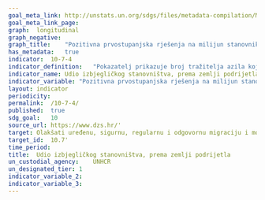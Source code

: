 ```yaml
---	
goal_meta_link:	http://unstats.un.org/sdgs/files/metadata-compilation/Metadata-Goal-10.pdf'
goal_meta_link_page:	
graph:	longitudinal
graph_negative:	
graph_title:	"Pozitivna prvostupanjska rješenja na milijun stanovnika"
has_metadata:	true
indicator:	10-7-4
indicator_definition:	"Pokazatelj prikazuje broj tražitelja azila koji po prvi put podnose zahtjev za azil na milijun stanovnika, kao i broj pozitivnih prvostupanjskih odluka na milijun stanovnika. Prijave zaprimljene u određenoj godini možda neće biti obrađene iste te godine. Podnositelj zahtjeva za međunarodnu zaštitu po prvi put jest osoba koja je prvi put podnijela zahtjev za azil u određenoj državi članici. Prvostupanjske odluke su odluke koje donosi odgovarajuće tijelo prvog stupnja u upravnom/sudskom postupku za odobravanje azila u zemlji primateljici. Izvor: Eurostat"
indicator_name:	Udio izbjegličkog stanovništva, prema zemlji podrijetla
indicator_variable:	"Pozitivna prvostupanjska rješenja na milijun stanovnika"
layout:	indicator
periodicity:	
permalink:	/10-7-4/
published:	true  
sdg_goal:	10
source_url:	https://www.dzs.hr/'
target:	Olakšati uređenu, sigurnu, regularnu i odgovornu migraciju i mobilnost ljudi, uključujući kroz provedbu planiranih i dobro vođenih migracijskih politika
target_id:	10.7'
time_period:	
title:	Udio izbjegličkog stanovništva, prema zemlji podrijetla
un_custodial_agency:	UNHCR
un_designated_tier:	1
indicator_variable_2:	
indicator_variable_3:	
---	
```

